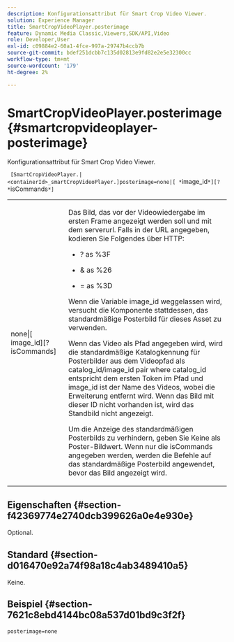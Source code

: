 ```yaml
---
description: Konfigurationsattribut für Smart Crop Video Viewer.
solution: Experience Manager
title: SmartCropVideoPlayer.posterimage
feature: Dynamic Media Classic,Viewers,SDK/API,Video
role: Developer,User
exl-id: c09884e2-60a1-4fce-997a-29747b4ccb7b
source-git-commit: bdef251dcbb7c135d02813e9fd82e2e5e32300cc
workflow-type: tm+mt
source-wordcount: '179'
ht-degree: 2%

---
```


# SmartCropVideoPlayer.posterimage{#smartcropvideoplayer-posterimage}

Konfigurationsattribut für Smart Crop Video Viewer.

` [SmartCropVideoPlayer.|<containerId>_smartCropVideoPlayer.]posterimage=none|[ *`image_id`*][? *`isCommands`*]`

<table id="table_C616483932C2482CA9794DDD7313FD7C"> 
 <tbody> 
  <tr> 
   <td colname="col1"> <p> <span class="codeph"> none|[<span class="varname"> image_id</span>][?<span class="varname"> isCommands</span>]</span> </p> </td> 
   <td colname="col2"> <p> Das Bild, das vor der Videowiedergabe im ersten Frame angezeigt werden soll und mit dem <span class="codeph"> serverurl</span>. Falls in der URL angegeben, kodieren Sie Folgendes über HTTP: </p> <p> 
     <ul id="ul_B38A687CEFE64C68A0B2C227A68A458F"> 
      <li id="li_E7AE1BDAC17E49E0B7ACF89C5C0529F0"> <p> <span class="codeph"> ?</span> as <span class="codeph"> %3F</span> </p> </li> 
      <li id="li_391CCF067F734480B2B4AFC9760C479A"> <p> <span class="codeph"> &amp;</span> as <span class="codeph"> %26</span> </p> </li> 
      <li id="li_6824B66A55554C5A8B12874DCF5BFAEE"> <p> <span class="codeph"> =</span> as <span class="codeph"> %3D</span> </p> </li> 
     </ul> </p> <p>Wenn die Variable <span class="codeph"><span class="varname"> image_id</span></span> weggelassen wird, versucht die Komponente stattdessen, das standardmäßige Posterbild für dieses Asset zu verwenden. </p> <p>Wenn das Video als Pfad angegeben wird, wird die standardmäßige Katalogkennung für Posterbilder aus dem Videopfad als <span class="codeph"> catalog_id/image_id</span> pair where <span class="codeph"> catalog_id</span> entspricht dem ersten Token im Pfad und <span class="codeph"> image_id</span> ist der Name des Videos, wobei die Erweiterung entfernt wird. Wenn das Bild mit dieser ID nicht vorhanden ist, wird das Standbild nicht angezeigt. </p> <p>Um die Anzeige des standardmäßigen Posterbilds zu verhindern, geben Sie <span class="codeph"> Keine</span> als Poster-Bildwert. Wenn nur die <span class="codeph"><span class="varname"> isCommands</span></span> angegeben werden, werden die Befehle auf das standardmäßige Posterbild angewendet, bevor das Bild angezeigt wird. </p> </td> 
  </tr> 
 </tbody> 
</table>

## Eigenschaften {#section-f42369774e2740dcb399626a0e4e930e}

Optional.

## Standard {#section-d016470e92a74f98a18c4ab3489410a5}

Keine.

## Beispiel {#section-7621c8ebd4144bc08a537d01bd9c3f2f}

```
posterimage=none
```
